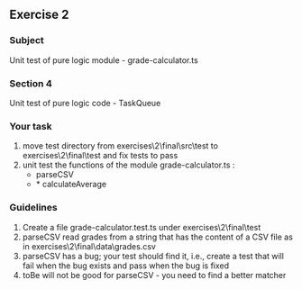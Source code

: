 <h2>Exercise 2</h2>

<h3>Subject</h3> 
Unit test of pure logic module - grade-calculator.ts  

<h3>Section 4 </h3>
Unit test of pure logic code - TaskQueue

<h3>Your task</h3>
<ol>
<li>move test directory from exercises\2\final\src\test to exercises\2\final\test and fix tests to pass</li>
<li>
unit test the functions of the module grade-calculator.ts :
<ul>
<li>parseCSV</li>
<li>* calculateAverage</li>
</ul>
</li>
</ol>

<h3>Guidelines</h3>
<ol>
<li>Create a file grade-calculator.test.ts under exercises\2\final\test</li>
<li>parseCSV read grades from a string that has the content of a CSV file as in exercises\2\final\data\grades.csv</li>
<li>parseCSV has a bug; your test should find it, i.e., create a test that will fail when the bug exists and pass when the bug is fixed</li>
<li>toBe will not be good for parseCSV - you need to find a better matcher</li>
</ol>
